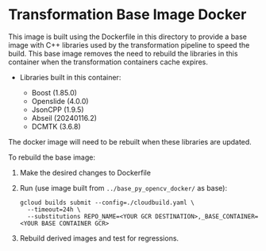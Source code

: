 # Transformation Base Image Docker

This image is built using the Dockerfile in this directory to provide a base
image with C++ libraries used by the transformation pipeline to speed the
build. This base image removes the need to rebuild the libraries in this
container when the transformation containers cache expires.

- Libraries built in this container:

  *  Boost (1.85.0)
  *  Openslide (4.0.0)
  *  JsonCPP (1.9.5)
  *  Abseil (20240116.2)
  *  DCMTK (3.6.8)


The docker image will need to be rebuilt when these libraries are updated.

To rebuild the base image:

   1. Make the desired changes to Dockerfile
   2. Run (use image built from `../base_py_opencv_docker/` as base):

      ```shell
      gcloud builds submit --config=./cloudbuild.yaml \
        --timeout=24h \
        --substitutions REPO_NAME=<YOUR GCR DESTINATION>,_BASE_CONTAINER=<YOUR BASE CONTAINER GCR>
      ```

   3. Rebuild derived images and test for regressions.